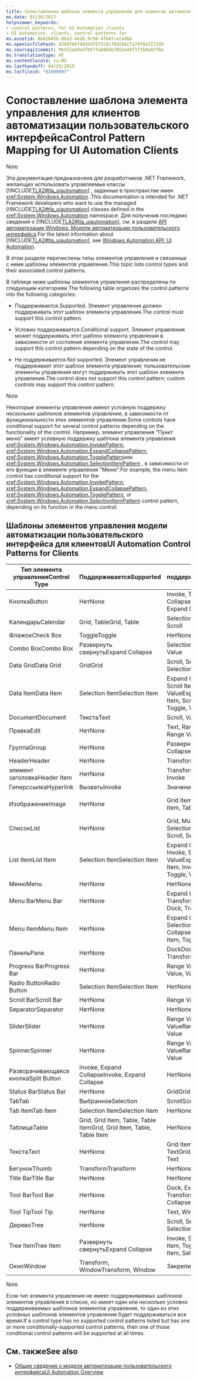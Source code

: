 ```yaml
---
title: Сопоставление шаблона элемента управления для клиентов автоматизации пользовательского интерфейса
ms.date: 03/30/2017
helpviewer_keywords:
- control patterns, for UI Automation clients
- UI Automation, clients, control patterns for
ms.assetid: 8b81645b-8be3-4e26-9c98-4fb0fceca06b
ms.openlocfilehash: 829df66f49d5df5f5c8cf8d2b6cfa74f0a2172dd
ms.sourcegitcommit: 9b552addadfb57fab0b9e7852ed4f1f1b8a42f8e
ms.translationtype: HT
ms.contentlocale: ru-RU
ms.lasthandoff: 04/23/2019
ms.locfileid: "61609897"
---
```

# <a name="control-pattern-mapping-for-ui-automation-clients"></a><span data-ttu-id="a5aed-102">Сопоставление шаблона элемента управления для клиентов автоматизации пользовательского интерфейса</span><span class="sxs-lookup"><span data-stu-id="a5aed-102">Control Pattern Mapping for UI Automation Clients</span></span>
> [!NOTE]
>  <span data-ttu-id="a5aed-103">Эта документация предназначена для разработчиков .NET Framework, желающих использовать управляемые классы [!INCLUDE[TLA2#tla_uiautomation](../../../includes/tla2sharptla-uiautomation-md.md)] , заданные в пространстве имен <xref:System.Windows.Automation> .</span><span class="sxs-lookup"><span data-stu-id="a5aed-103">This documentation is intended for .NET Framework developers who want to use the managed [!INCLUDE[TLA2#tla_uiautomation](../../../includes/tla2sharptla-uiautomation-md.md)] classes defined in the <xref:System.Windows.Automation> namespace.</span></span> <span data-ttu-id="a5aed-104">Для получения последних сведений о [!INCLUDE[TLA2#tla_uiautomation](../../../includes/tla2sharptla-uiautomation-md.md)], см. в разделе [API автоматизации Windows: Модели автоматизации пользовательского интерфейса](https://go.microsoft.com/fwlink/?LinkID=156746).</span><span class="sxs-lookup"><span data-stu-id="a5aed-104">For the latest information about [!INCLUDE[TLA2#tla_uiautomation](../../../includes/tla2sharptla-uiautomation-md.md)], see [Windows Automation API: UI Automation](https://go.microsoft.com/fwlink/?LinkID=156746).</span></span>  
  
 <span data-ttu-id="a5aed-105">В этом разделе перечислены типы элементов управления и связанные с ними шаблоны элементов управления.</span><span class="sxs-lookup"><span data-stu-id="a5aed-105">This topic lists control types and their associated control patterns.</span></span>  
  
 <span data-ttu-id="a5aed-106">В таблице ниже шаблоны элементов управления распределены по следующим категориям.</span><span class="sxs-lookup"><span data-stu-id="a5aed-106">The following table organizes the control patterns into the following categories:</span></span>  
  
- <span data-ttu-id="a5aed-107">Поддерживается.</span><span class="sxs-lookup"><span data-stu-id="a5aed-107">Supported.</span></span> <span data-ttu-id="a5aed-108">Элемент управления должен поддерживать этот шаблон элемента управления.</span><span class="sxs-lookup"><span data-stu-id="a5aed-108">The control must support this control pattern.</span></span>  
  
- <span data-ttu-id="a5aed-109">Условно поддерживается.</span><span class="sxs-lookup"><span data-stu-id="a5aed-109">Conditional support.</span></span> <span data-ttu-id="a5aed-110">Элемент управления может поддерживать этот шаблон элемента управления в зависимости от состояния элемента управления.</span><span class="sxs-lookup"><span data-stu-id="a5aed-110">The control may support this control pattern depending on the state of the control.</span></span>  
  
- <span data-ttu-id="a5aed-111">Не поддерживается.</span><span class="sxs-lookup"><span data-stu-id="a5aed-111">Not supported.</span></span> <span data-ttu-id="a5aed-112">Элемент управления не поддерживает этот шаблон элемента управления; пользовательские элементы управления могут поддерживать этот шаблон элемента управления.</span><span class="sxs-lookup"><span data-stu-id="a5aed-112">The control does not support this control pattern; custom controls may support this control pattern.</span></span>  
  
> [!NOTE]
>  <span data-ttu-id="a5aed-113">Некоторые элементы управления имеют условную поддержку нескольких шаблонов элементов управления, в зависимости от функциональности этих элементов управления.</span><span class="sxs-lookup"><span data-stu-id="a5aed-113">Some controls have conditional support for several control patterns depending on the functionality of the control.</span></span> <span data-ttu-id="a5aed-114">Например, элемент управления "Пункт меню" имеет условную поддержку шаблона элемента управления <xref:System.Windows.Automation.InvokePattern>, <xref:System.Windows.Automation.ExpandCollapsePattern>, <xref:System.Windows.Automation.TogglePattern>или <xref:System.Windows.Automation.SelectionItemPattern> , в зависимости от его функции в элементе управления "Меню".</span><span class="sxs-lookup"><span data-stu-id="a5aed-114">For example, the menu item control has conditional support for the <xref:System.Windows.Automation.InvokePattern>, <xref:System.Windows.Automation.ExpandCollapsePattern>, <xref:System.Windows.Automation.TogglePattern>, or <xref:System.Windows.Automation.SelectionItemPattern> control pattern, depending on its function in the menu control.</span></span>  
  
<a name="control_mapping_clients"></a>   
## <a name="ui-automation-control-patterns-for-clients"></a><span data-ttu-id="a5aed-115">Шаблоны элементов управления модели автоматизации пользовательского интерфейса для клиентов</span><span class="sxs-lookup"><span data-stu-id="a5aed-115">UI Automation Control Patterns for Clients</span></span>  
  
|<span data-ttu-id="a5aed-116">Тип элемента управления</span><span class="sxs-lookup"><span data-stu-id="a5aed-116">Control Type</span></span>|<span data-ttu-id="a5aed-117">Поддерживается</span><span class="sxs-lookup"><span data-stu-id="a5aed-117">Supported</span></span>|<span data-ttu-id="a5aed-118">Условно поддерживается</span><span class="sxs-lookup"><span data-stu-id="a5aed-118">Conditional Support</span></span>|<span data-ttu-id="a5aed-119">Не поддерживается</span><span class="sxs-lookup"><span data-stu-id="a5aed-119">Not Supported</span></span>|  
|------------------|---------------|-------------------------|-------------------|  
|<span data-ttu-id="a5aed-120">Кнопка</span><span class="sxs-lookup"><span data-stu-id="a5aed-120">Button</span></span>|<span data-ttu-id="a5aed-121">Нет</span><span class="sxs-lookup"><span data-stu-id="a5aed-121">None</span></span>|<span data-ttu-id="a5aed-122">Invoke, Toggle, Expand Collapse</span><span class="sxs-lookup"><span data-stu-id="a5aed-122">Invoke, Toggle, Expand Collapse</span></span>|<span data-ttu-id="a5aed-123">Нет</span><span class="sxs-lookup"><span data-stu-id="a5aed-123">None</span></span>|  
|<span data-ttu-id="a5aed-124">Календарь</span><span class="sxs-lookup"><span data-stu-id="a5aed-124">Calendar</span></span>|<span data-ttu-id="a5aed-125">Grid, Table</span><span class="sxs-lookup"><span data-stu-id="a5aed-125">Grid, Table</span></span>|<span data-ttu-id="a5aed-126">Selection, Scroll</span><span class="sxs-lookup"><span data-stu-id="a5aed-126">Selection, Scroll</span></span>|<span data-ttu-id="a5aed-127">Значение</span><span class="sxs-lookup"><span data-stu-id="a5aed-127">Value</span></span>|  
|<span data-ttu-id="a5aed-128">Флажок</span><span class="sxs-lookup"><span data-stu-id="a5aed-128">Check Box</span></span>|<span data-ttu-id="a5aed-129">Toggle</span><span class="sxs-lookup"><span data-stu-id="a5aed-129">Toggle</span></span>|<span data-ttu-id="a5aed-130">Нет</span><span class="sxs-lookup"><span data-stu-id="a5aed-130">None</span></span>|<span data-ttu-id="a5aed-131">Нет</span><span class="sxs-lookup"><span data-stu-id="a5aed-131">None</span></span>|  
|<span data-ttu-id="a5aed-132">Combo Box</span><span class="sxs-lookup"><span data-stu-id="a5aed-132">Combo Box</span></span>|<span data-ttu-id="a5aed-133">Развернуть свернуть</span><span class="sxs-lookup"><span data-stu-id="a5aed-133">Expand Collapse</span></span>|<span data-ttu-id="a5aed-134">Selection, Value</span><span class="sxs-lookup"><span data-stu-id="a5aed-134">Selection, Value</span></span>|<span data-ttu-id="a5aed-135">Scroll</span><span class="sxs-lookup"><span data-stu-id="a5aed-135">Scroll</span></span>|  
|<span data-ttu-id="a5aed-136">Data Grid</span><span class="sxs-lookup"><span data-stu-id="a5aed-136">Data Grid</span></span>|<span data-ttu-id="a5aed-137">Grid</span><span class="sxs-lookup"><span data-stu-id="a5aed-137">Grid</span></span>|<span data-ttu-id="a5aed-138">Scroll, Selection, Table</span><span class="sxs-lookup"><span data-stu-id="a5aed-138">Scroll, Selection, Table</span></span>|<span data-ttu-id="a5aed-139">Нет</span><span class="sxs-lookup"><span data-stu-id="a5aed-139">None</span></span>|  
|<span data-ttu-id="a5aed-140">Data Item</span><span class="sxs-lookup"><span data-stu-id="a5aed-140">Data Item</span></span>|<span data-ttu-id="a5aed-141">Selection Item</span><span class="sxs-lookup"><span data-stu-id="a5aed-141">Selection Item</span></span>|<span data-ttu-id="a5aed-142">Expand Collapse, Grid Item, Scroll Item, Table, Toggle, Value</span><span class="sxs-lookup"><span data-stu-id="a5aed-142">Expand Collapse, Grid Item, Scroll Item, Table, Toggle, Value</span></span>|<span data-ttu-id="a5aed-143">Нет</span><span class="sxs-lookup"><span data-stu-id="a5aed-143">None</span></span>|  
|<span data-ttu-id="a5aed-144">Document</span><span class="sxs-lookup"><span data-stu-id="a5aed-144">Document</span></span>|<span data-ttu-id="a5aed-145">Текста</span><span class="sxs-lookup"><span data-stu-id="a5aed-145">Text</span></span>|<span data-ttu-id="a5aed-146">Scroll, Value</span><span class="sxs-lookup"><span data-stu-id="a5aed-146">Scroll, Value</span></span>|<span data-ttu-id="a5aed-147">Нет</span><span class="sxs-lookup"><span data-stu-id="a5aed-147">None</span></span>|  
|<span data-ttu-id="a5aed-148">Правка</span><span class="sxs-lookup"><span data-stu-id="a5aed-148">Edit</span></span>|<span data-ttu-id="a5aed-149">Нет</span><span class="sxs-lookup"><span data-stu-id="a5aed-149">None</span></span>|<span data-ttu-id="a5aed-150">Text, Range Value, Value</span><span class="sxs-lookup"><span data-stu-id="a5aed-150">Text, Range Value, Value</span></span>|<span data-ttu-id="a5aed-151">Нет</span><span class="sxs-lookup"><span data-stu-id="a5aed-151">None</span></span>|  
|<span data-ttu-id="a5aed-152">Группа</span><span class="sxs-lookup"><span data-stu-id="a5aed-152">Group</span></span>|<span data-ttu-id="a5aed-153">Нет</span><span class="sxs-lookup"><span data-stu-id="a5aed-153">None</span></span>|<span data-ttu-id="a5aed-154">Развернуть свернуть</span><span class="sxs-lookup"><span data-stu-id="a5aed-154">Expand Collapse</span></span>|<span data-ttu-id="a5aed-155">Нет</span><span class="sxs-lookup"><span data-stu-id="a5aed-155">None</span></span>|  
|<span data-ttu-id="a5aed-156">Header</span><span class="sxs-lookup"><span data-stu-id="a5aed-156">Header</span></span>|<span data-ttu-id="a5aed-157">Нет</span><span class="sxs-lookup"><span data-stu-id="a5aed-157">None</span></span>|<span data-ttu-id="a5aed-158">Transform</span><span class="sxs-lookup"><span data-stu-id="a5aed-158">Transform</span></span>|<span data-ttu-id="a5aed-159">Нет</span><span class="sxs-lookup"><span data-stu-id="a5aed-159">None</span></span>|  
|<span data-ttu-id="a5aed-160">элемент заголовка</span><span class="sxs-lookup"><span data-stu-id="a5aed-160">Header Item</span></span>|<span data-ttu-id="a5aed-161">Нет</span><span class="sxs-lookup"><span data-stu-id="a5aed-161">None</span></span>|<span data-ttu-id="a5aed-162">Transform, Invoke</span><span class="sxs-lookup"><span data-stu-id="a5aed-162">Transform, Invoke</span></span>|<span data-ttu-id="a5aed-163">Нет</span><span class="sxs-lookup"><span data-stu-id="a5aed-163">None</span></span>|  
|<span data-ttu-id="a5aed-164">Гиперссылка</span><span class="sxs-lookup"><span data-stu-id="a5aed-164">Hyperlink</span></span>|<span data-ttu-id="a5aed-165">Вызвать</span><span class="sxs-lookup"><span data-stu-id="a5aed-165">Invoke</span></span>|<span data-ttu-id="a5aed-166">Значение</span><span class="sxs-lookup"><span data-stu-id="a5aed-166">Value</span></span>|<span data-ttu-id="a5aed-167">Нет</span><span class="sxs-lookup"><span data-stu-id="a5aed-167">None</span></span>|  
|<span data-ttu-id="a5aed-168">Изображение</span><span class="sxs-lookup"><span data-stu-id="a5aed-168">Image</span></span>|<span data-ttu-id="a5aed-169">Нет</span><span class="sxs-lookup"><span data-stu-id="a5aed-169">None</span></span>|<span data-ttu-id="a5aed-170">Grid Item, Table Item</span><span class="sxs-lookup"><span data-stu-id="a5aed-170">Grid Item, Table Item</span></span>|<span data-ttu-id="a5aed-171">Invoke, Selection Item</span><span class="sxs-lookup"><span data-stu-id="a5aed-171">Invoke, Selection Item</span></span>|  
|<span data-ttu-id="a5aed-172">Список</span><span class="sxs-lookup"><span data-stu-id="a5aed-172">List</span></span>|<span data-ttu-id="a5aed-173">Нет</span><span class="sxs-lookup"><span data-stu-id="a5aed-173">None</span></span>|<span data-ttu-id="a5aed-174">Grid, Multiple View, Scroll, Selection</span><span class="sxs-lookup"><span data-stu-id="a5aed-174">Grid, Multiple View, Scroll, Selection</span></span>|<span data-ttu-id="a5aed-175">Таблица</span><span class="sxs-lookup"><span data-stu-id="a5aed-175">Table</span></span>|  
|<span data-ttu-id="a5aed-176">List Item</span><span class="sxs-lookup"><span data-stu-id="a5aed-176">List Item</span></span>|<span data-ttu-id="a5aed-177">Selection Item</span><span class="sxs-lookup"><span data-stu-id="a5aed-177">Selection Item</span></span>|<span data-ttu-id="a5aed-178">Expand Collapse, Grid Item, Invoke, Scroll Item, Toggle, Value</span><span class="sxs-lookup"><span data-stu-id="a5aed-178">Expand Collapse, Grid Item, Invoke, Scroll Item, Toggle, Value</span></span>|<span data-ttu-id="a5aed-179">Нет</span><span class="sxs-lookup"><span data-stu-id="a5aed-179">None</span></span>|  
|<span data-ttu-id="a5aed-180">Меню</span><span class="sxs-lookup"><span data-stu-id="a5aed-180">Menu</span></span>|<span data-ttu-id="a5aed-181">Нет</span><span class="sxs-lookup"><span data-stu-id="a5aed-181">None</span></span>|<span data-ttu-id="a5aed-182">Нет</span><span class="sxs-lookup"><span data-stu-id="a5aed-182">None</span></span>|<span data-ttu-id="a5aed-183">Нет</span><span class="sxs-lookup"><span data-stu-id="a5aed-183">None</span></span>|  
|<span data-ttu-id="a5aed-184">Menu Bar</span><span class="sxs-lookup"><span data-stu-id="a5aed-184">Menu Bar</span></span>|<span data-ttu-id="a5aed-185">Нет</span><span class="sxs-lookup"><span data-stu-id="a5aed-185">None</span></span>|<span data-ttu-id="a5aed-186">Expand Collapse, Dock, Transform</span><span class="sxs-lookup"><span data-stu-id="a5aed-186">Expand Collapse, Dock, Transform</span></span>|<span data-ttu-id="a5aed-187">Нет</span><span class="sxs-lookup"><span data-stu-id="a5aed-187">None</span></span>|  
|<span data-ttu-id="a5aed-188">Menu Item</span><span class="sxs-lookup"><span data-stu-id="a5aed-188">Menu Item</span></span>|<span data-ttu-id="a5aed-189">Нет</span><span class="sxs-lookup"><span data-stu-id="a5aed-189">None</span></span>|<span data-ttu-id="a5aed-190">Expand Collapse, Invoke, Selection Item, Toggle</span><span class="sxs-lookup"><span data-stu-id="a5aed-190">Expand Collapse, Invoke, Selection Item, Toggle</span></span>|<span data-ttu-id="a5aed-191">Нет</span><span class="sxs-lookup"><span data-stu-id="a5aed-191">None</span></span>|  
|<span data-ttu-id="a5aed-192">Панель</span><span class="sxs-lookup"><span data-stu-id="a5aed-192">Pane</span></span>|<span data-ttu-id="a5aed-193">Нет</span><span class="sxs-lookup"><span data-stu-id="a5aed-193">None</span></span>|<span data-ttu-id="a5aed-194">Dock</span><span class="sxs-lookup"><span data-stu-id="a5aed-194">Dock.</span></span> <span data-ttu-id="a5aed-195">Scroll, Transform</span><span class="sxs-lookup"><span data-stu-id="a5aed-195">Scroll, Transform</span></span>|<span data-ttu-id="a5aed-196">Окно</span><span class="sxs-lookup"><span data-stu-id="a5aed-196">Window</span></span>|  
|<span data-ttu-id="a5aed-197">Progress Bar</span><span class="sxs-lookup"><span data-stu-id="a5aed-197">Progress Bar</span></span>|<span data-ttu-id="a5aed-198">Нет</span><span class="sxs-lookup"><span data-stu-id="a5aed-198">None</span></span>|<span data-ttu-id="a5aed-199">Range Value, Value</span><span class="sxs-lookup"><span data-stu-id="a5aed-199">Range Value, Value</span></span>|<span data-ttu-id="a5aed-200">Нет</span><span class="sxs-lookup"><span data-stu-id="a5aed-200">None</span></span>|  
|<span data-ttu-id="a5aed-201">Radio Button</span><span class="sxs-lookup"><span data-stu-id="a5aed-201">Radio Button</span></span>|<span data-ttu-id="a5aed-202">Selection Item</span><span class="sxs-lookup"><span data-stu-id="a5aed-202">Selection Item</span></span>|<span data-ttu-id="a5aed-203">Нет</span><span class="sxs-lookup"><span data-stu-id="a5aed-203">None</span></span>|<span data-ttu-id="a5aed-204">Toggle</span><span class="sxs-lookup"><span data-stu-id="a5aed-204">Toggle</span></span>|  
|<span data-ttu-id="a5aed-205">Scroll Bar</span><span class="sxs-lookup"><span data-stu-id="a5aed-205">Scroll Bar</span></span>|<span data-ttu-id="a5aed-206">Нет</span><span class="sxs-lookup"><span data-stu-id="a5aed-206">None</span></span>|<span data-ttu-id="a5aed-207">Range Value</span><span class="sxs-lookup"><span data-stu-id="a5aed-207">Range Value</span></span>|<span data-ttu-id="a5aed-208">Scroll</span><span class="sxs-lookup"><span data-stu-id="a5aed-208">Scroll</span></span>|  
|<span data-ttu-id="a5aed-209">Separator</span><span class="sxs-lookup"><span data-stu-id="a5aed-209">Separator</span></span>|<span data-ttu-id="a5aed-210">Нет</span><span class="sxs-lookup"><span data-stu-id="a5aed-210">None</span></span>|<span data-ttu-id="a5aed-211">Нет</span><span class="sxs-lookup"><span data-stu-id="a5aed-211">None</span></span>|<span data-ttu-id="a5aed-212">Нет</span><span class="sxs-lookup"><span data-stu-id="a5aed-212">None</span></span>|  
|<span data-ttu-id="a5aed-213">Slider</span><span class="sxs-lookup"><span data-stu-id="a5aed-213">Slider</span></span>|<span data-ttu-id="a5aed-214">Нет</span><span class="sxs-lookup"><span data-stu-id="a5aed-214">None</span></span>|<span data-ttu-id="a5aed-215">Range Value, Selection, Value</span><span class="sxs-lookup"><span data-stu-id="a5aed-215">Range Value, Selection, Value</span></span>|<span data-ttu-id="a5aed-216">Нет</span><span class="sxs-lookup"><span data-stu-id="a5aed-216">None</span></span>|  
|<span data-ttu-id="a5aed-217">Spinner</span><span class="sxs-lookup"><span data-stu-id="a5aed-217">Spinner</span></span>|<span data-ttu-id="a5aed-218">Нет</span><span class="sxs-lookup"><span data-stu-id="a5aed-218">None</span></span>|<span data-ttu-id="a5aed-219">Range Value, Selection, Value</span><span class="sxs-lookup"><span data-stu-id="a5aed-219">Range Value, Selection, Value</span></span>|<span data-ttu-id="a5aed-220">Нет</span><span class="sxs-lookup"><span data-stu-id="a5aed-220">None</span></span>|  
|<span data-ttu-id="a5aed-221">Разворачивающаяся кнопка</span><span class="sxs-lookup"><span data-stu-id="a5aed-221">Split Button</span></span>|<span data-ttu-id="a5aed-222">Invoke, Expand Collapse</span><span class="sxs-lookup"><span data-stu-id="a5aed-222">Invoke, Expand Collapse</span></span>|<span data-ttu-id="a5aed-223">Нет</span><span class="sxs-lookup"><span data-stu-id="a5aed-223">None</span></span>|<span data-ttu-id="a5aed-224">Нет</span><span class="sxs-lookup"><span data-stu-id="a5aed-224">None</span></span>|  
|<span data-ttu-id="a5aed-225">Status Bar</span><span class="sxs-lookup"><span data-stu-id="a5aed-225">Status Bar</span></span>|<span data-ttu-id="a5aed-226">Нет</span><span class="sxs-lookup"><span data-stu-id="a5aed-226">None</span></span>|<span data-ttu-id="a5aed-227">Grid</span><span class="sxs-lookup"><span data-stu-id="a5aed-227">Grid</span></span>|<span data-ttu-id="a5aed-228">Нет</span><span class="sxs-lookup"><span data-stu-id="a5aed-228">None</span></span>|  
|<span data-ttu-id="a5aed-229">Tab</span><span class="sxs-lookup"><span data-stu-id="a5aed-229">Tab</span></span>|<span data-ttu-id="a5aed-230">Выбранное</span><span class="sxs-lookup"><span data-stu-id="a5aed-230">Selection</span></span>|<span data-ttu-id="a5aed-231">Scroll</span><span class="sxs-lookup"><span data-stu-id="a5aed-231">Scroll</span></span>|<span data-ttu-id="a5aed-232">Нет</span><span class="sxs-lookup"><span data-stu-id="a5aed-232">None</span></span>|  
|<span data-ttu-id="a5aed-233">Tab Item</span><span class="sxs-lookup"><span data-stu-id="a5aed-233">Tab Item</span></span>|<span data-ttu-id="a5aed-234">Selection Item</span><span class="sxs-lookup"><span data-stu-id="a5aed-234">Selection Item</span></span>|<span data-ttu-id="a5aed-235">Нет</span><span class="sxs-lookup"><span data-stu-id="a5aed-235">None</span></span>|<span data-ttu-id="a5aed-236">Вызвать</span><span class="sxs-lookup"><span data-stu-id="a5aed-236">Invoke</span></span>|  
|<span data-ttu-id="a5aed-237">Таблица</span><span class="sxs-lookup"><span data-stu-id="a5aed-237">Table</span></span>|<span data-ttu-id="a5aed-238">Grid, Grid Item, Table, Table Item</span><span class="sxs-lookup"><span data-stu-id="a5aed-238">Grid, Grid Item, Table, Table Item</span></span>|<span data-ttu-id="a5aed-239">Нет</span><span class="sxs-lookup"><span data-stu-id="a5aed-239">None</span></span>|<span data-ttu-id="a5aed-240">Нет</span><span class="sxs-lookup"><span data-stu-id="a5aed-240">None</span></span>|  
|<span data-ttu-id="a5aed-241">Текста</span><span class="sxs-lookup"><span data-stu-id="a5aed-241">Text</span></span>|<span data-ttu-id="a5aed-242">Нет</span><span class="sxs-lookup"><span data-stu-id="a5aed-242">None</span></span>|<span data-ttu-id="a5aed-243">Grid Item, Table Item, Text</span><span class="sxs-lookup"><span data-stu-id="a5aed-243">Grid Item, Table Item, Text</span></span>|<span data-ttu-id="a5aed-244">Значение</span><span class="sxs-lookup"><span data-stu-id="a5aed-244">Value</span></span>|  
|<span data-ttu-id="a5aed-245">Бегунок</span><span class="sxs-lookup"><span data-stu-id="a5aed-245">Thumb</span></span>|<span data-ttu-id="a5aed-246">Transform</span><span class="sxs-lookup"><span data-stu-id="a5aed-246">Transform</span></span>|<span data-ttu-id="a5aed-247">Нет</span><span class="sxs-lookup"><span data-stu-id="a5aed-247">None</span></span>|<span data-ttu-id="a5aed-248">Нет</span><span class="sxs-lookup"><span data-stu-id="a5aed-248">None</span></span>|  
|<span data-ttu-id="a5aed-249">Title Bar</span><span class="sxs-lookup"><span data-stu-id="a5aed-249">Title Bar</span></span>|<span data-ttu-id="a5aed-250">Нет</span><span class="sxs-lookup"><span data-stu-id="a5aed-250">None</span></span>|<span data-ttu-id="a5aed-251">Нет</span><span class="sxs-lookup"><span data-stu-id="a5aed-251">None</span></span>|<span data-ttu-id="a5aed-252">Нет</span><span class="sxs-lookup"><span data-stu-id="a5aed-252">None</span></span>|  
|<span data-ttu-id="a5aed-253">Tool Bar</span><span class="sxs-lookup"><span data-stu-id="a5aed-253">Tool Bar</span></span>|<span data-ttu-id="a5aed-254">Нет</span><span class="sxs-lookup"><span data-stu-id="a5aed-254">None</span></span>|<span data-ttu-id="a5aed-255">Dock, Expand Collapse, Transform</span><span class="sxs-lookup"><span data-stu-id="a5aed-255">Dock, Expand Collapse, Transform</span></span>|<span data-ttu-id="a5aed-256">Нет</span><span class="sxs-lookup"><span data-stu-id="a5aed-256">None</span></span>|  
|<span data-ttu-id="a5aed-257">Tool Tip</span><span class="sxs-lookup"><span data-stu-id="a5aed-257">Tool Tip</span></span>|<span data-ttu-id="a5aed-258">Нет</span><span class="sxs-lookup"><span data-stu-id="a5aed-258">None</span></span>|<span data-ttu-id="a5aed-259">Text, Window</span><span class="sxs-lookup"><span data-stu-id="a5aed-259">Text, Window</span></span>|<span data-ttu-id="a5aed-260">Нет</span><span class="sxs-lookup"><span data-stu-id="a5aed-260">None</span></span>|  
|<span data-ttu-id="a5aed-261">Дерево</span><span class="sxs-lookup"><span data-stu-id="a5aed-261">Tree</span></span>|<span data-ttu-id="a5aed-262">Нет</span><span class="sxs-lookup"><span data-stu-id="a5aed-262">None</span></span>|<span data-ttu-id="a5aed-263">Scroll, Selection</span><span class="sxs-lookup"><span data-stu-id="a5aed-263">Scroll, Selection</span></span>|<span data-ttu-id="a5aed-264">Нет</span><span class="sxs-lookup"><span data-stu-id="a5aed-264">None</span></span>|  
|<span data-ttu-id="a5aed-265">Tree Item</span><span class="sxs-lookup"><span data-stu-id="a5aed-265">Tree Item</span></span>|<span data-ttu-id="a5aed-266">Развернуть свернуть</span><span class="sxs-lookup"><span data-stu-id="a5aed-266">Expand Collapse</span></span>|<span data-ttu-id="a5aed-267">Invoke, Scroll Item, Selection Item, Toggle</span><span class="sxs-lookup"><span data-stu-id="a5aed-267">Invoke, Scroll Item, Selection Item, Toggle</span></span>|<span data-ttu-id="a5aed-268">Нет</span><span class="sxs-lookup"><span data-stu-id="a5aed-268">None</span></span>|  
|<span data-ttu-id="a5aed-269">Окно</span><span class="sxs-lookup"><span data-stu-id="a5aed-269">Window</span></span>|<span data-ttu-id="a5aed-270">Transform, Window</span><span class="sxs-lookup"><span data-stu-id="a5aed-270">Transform, Window</span></span>|<span data-ttu-id="a5aed-271">Закрепить</span><span class="sxs-lookup"><span data-stu-id="a5aed-271">Dock</span></span>|<span data-ttu-id="a5aed-272">Нет</span><span class="sxs-lookup"><span data-stu-id="a5aed-272">None</span></span>|  
  
> [!NOTE]
>  <span data-ttu-id="a5aed-273">Если тип элемента управления не имеет поддерживаемых шаблонов элементов управления в списке, но имеет один или несколько условно поддерживаемых шаблонов элементов управления, то один из этих условных шаблонов элементов управления будет поддерживаться все время.</span><span class="sxs-lookup"><span data-stu-id="a5aed-273">If a control type has no supported control patterns listed but has one or more conditionally-supported control patterns, then one of those conditional control patterns will be supported at all times.</span></span>  
  
## <a name="see-also"></a><span data-ttu-id="a5aed-274">См. также</span><span class="sxs-lookup"><span data-stu-id="a5aed-274">See also</span></span>

- [<span data-ttu-id="a5aed-275">Общие сведения о модели автоматизации пользовательского интерфейса</span><span class="sxs-lookup"><span data-stu-id="a5aed-275">UI Automation Overview</span></span>](../../../docs/framework/ui-automation/ui-automation-overview.md)
